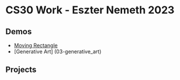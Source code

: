 # CS30 Work - Eszter Nemeth 2023

## Demos
- [Moving Rectangle](moving_rectangle)
- [Generative Art] (03-generative_art)

## Projects
